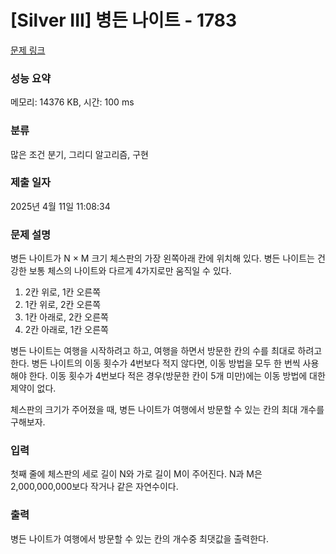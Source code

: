 # [Silver III] 병든 나이트 - 1783 

[문제 링크](https://www.acmicpc.net/problem/1783) 

### 성능 요약

메모리: 14376 KB, 시간: 100 ms

### 분류

많은 조건 분기, 그리디 알고리즘, 구현

### 제출 일자

2025년 4월 11일 11:08:34

### 문제 설명

<p>병든 나이트가 N × M 크기 체스판의 가장 왼쪽아래 칸에 위치해 있다. 병든 나이트는 건강한 보통 체스의 나이트와 다르게 4가지로만 움직일 수 있다.</p>

<ol>
	<li>2칸 위로, 1칸 오른쪽</li>
	<li>1칸 위로, 2칸 오른쪽</li>
	<li>1칸 아래로, 2칸 오른쪽</li>
	<li>2칸 아래로, 1칸 오른쪽</li>
</ol>

<p>병든 나이트는 여행을 시작하려고 하고, 여행을 하면서 방문한 칸의 수를 최대로 하려고 한다. 병든 나이트의 이동 횟수가 4번보다 적지 않다면, 이동 방법을 모두 한 번씩 사용해야 한다. 이동 횟수가 4번보다 적은 경우(방문한 칸이 5개 미만)에는 이동 방법에 대한 제약이 없다.</p>

<p>체스판의 크기가 주어졌을 때, 병든 나이트가 여행에서 방문할 수 있는 칸의 최대 개수를 구해보자.</p>

### 입력 

 <p>첫째 줄에 체스판의 세로 길이 N와 가로 길이 M이 주어진다. N과 M은 2,000,000,000보다 작거나 같은 자연수이다.</p>

### 출력 

 <p>병든 나이트가 여행에서 방문할 수 있는 칸의 개수중 최댓값을 출력한다.</p>

